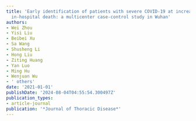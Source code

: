 ```yaml
---
title: 'Early identification of patients with severe COVID-19 at increased risk of
  in-hospital death: a multicenter case-control study in Wuhan'
authors:
- Wei Zhou
- Yisi Liu
- Beibei Xu
- Sa Wang
- Shusheng Li
- Hong Liu
- Ziting Huang
- Yan Luo
- Ming Hu
- Wenjuan Wu
- ' others'
date: '2021-01-01'
publishDate: '2024-08-04T04:55:54.300497Z'
publication_types:
- article-journal
publication: '*Journal of Thoracic Disease*'
---
```

